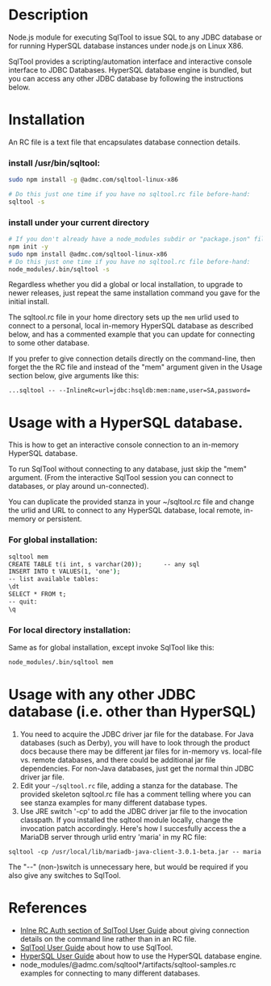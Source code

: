 # Description
Node.js module for executing SqlTool to issue SQL to any JDBC database
or for running HyperSQL database instances under node.js
on Linux X86.

SqlTool provides a scripting/automation interface and interactive console
interface to JDBC Databases.
HyperSQL database engine is bundled, but you can access any other JDBC
database by following the instructions below.

# Installation
An RC file is a text file that encapsulates database connection details.
### install /usr/bin/sqltool:
```bash
sudo npm install -g @admc.com/sqltool-linux-x86

# Do this just one time if you have no sqltool.rc file before-hand:
sqltool -s
```

### install under your current directory
```bash
# If you don't already have a node_modules subdir or "package.json" file:
npm init -y
sudo npm install @admc.com/sqltool-linux-x86
# Do this just one time if you have no sqltool.rc file before-hand:
node_modules/.bin/sqltool -s
```

Regardless whether you did a global or local installation, to upgrade to
newer releases, just repeat the same installation command you gave for the
initial install.

The sqltool.rc file in your home directory sets up the `mem` urlid used to
connect to a personal, local in-memory HyperSQL database as described below,
and has a commented example that you can update for connecting to some
other database.

If you prefer to give connection details directly on the command-line, then
forget the the RC file and instead of the "mem" argument given  in the
Usage section below, give arguments like this:
```
...sqltool -- --InlineRc=url=jdbc:hsqldb:mem:name,user=SA,password=
```

# Usage with a HyperSQL database.
This is how to get an interactive console connection to an in-memory HyperSQL database.

To run SqlTool without connecting to any database, just skip the "mem" argument.
(From the interactive SqlTool session you can connect to databases, or play around un-connected).

You can duplicate the provided stanza in your ~/sqltool.rc file and change the
urlid and URL to connect to any HyperSQL database, local remote,
in-memory or persistent.

### For global installation:
```cmd
sqltool mem
CREATE TABLE t(i int, s varchar(20));      -- any sql
INSERT INTO t VALUES(1, 'one');
-- list available tables:
\dt
SELECT * FROM t;
-- quit:
\q
```
### For local directory installation:
Same as for global installation, except invoke SqlTool like this:
```cmd
node_modules/.bin/sqltool mem
```

# Usage with any other JDBC database (i.e. other than HyperSQL)
1. You need to acquire the JDBC driver jar file for the database.
For Java databases (such as Derby), you will have to look through the
 product docs because there may be different jar files for in-memory
 vs. local-file vs. remote databases, and there could be additional
 jar file dependencies.
For non-Java databases, just get the normal thin JDBC driver jar file.
1. Edit your `~/sqltool.rc` file, adding a stanza for the database.
The provided skeleton sqltool.rc file has a comment telling where you
can see stanza examples for many different database types.
1. Use JRE switch '-cp' to add the JDBC driver jar file to the invocation
classpath.  If you installed the sqltool module locally, change the
invocation patch accordingly.  Here's how I succesfully access the a
MariaDB server through urlid entry 'maria' in my RC file:
```
sqltool -cp /usr/local/lib/mariadb-java-client-3.0.1-beta.jar -- maria
```
The "--" (non-)switch is unnecessary here, but would be required if you
also give any switches to SqlTool.

# References
* [Inlne RC Auth section of SqlTool User Guide](http://hsqldb.org/doc/2.0/util-guide/sqltool-chapt.html#sqltool_ilauth-sect) about giving connection details on the command line rather than in an RC file.
* [SqlTool User Guide](http://hsqldb.org/doc/2.0/util-guide/sqltool-chapt.html) about how to use SqlTool.
* [HyperSQL User Guide](http://hsqldb.org/doc/2.0/guide/index.html) about how to use the HyperSQL database engine.
* node_modules/@admc.com/sqltool\*/artifacts/sqltool-samples.rc
 examples for connecting to many different databases.
